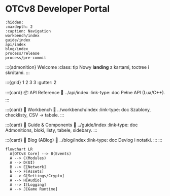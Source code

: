 # OTCv8 Developer Portal

```{toctree}
:hidden:
:maxdepth: 2
:caption: Navigation
workbench/index
guide/index
api/index
blog/index
process/release
process/pre-commit
```

:::{admonition} Welcome
:class: tip
Nowy **landing** z kartami, toctree i skrótami.
:::

:::{grid} 1 2 3 3
:gutter: 2

:::{card} 📦 API Reference
:link: ../api/index
:link-type: doc
Pełne API (Lua/C++).
:::

:::{card} 🧪 Workbench
:link: ../workbench/index
:link-type: doc
Szablony, checklisty, CSV → tabele.
:::

:::{card} 📑 Guide & Components
:link: ../guide/index
:link-type: doc
Admonitions, bloki, listy, tabele, sidebary.
:::

:::{card} 📝 Blog (ABlog)
:link: ../blog/index
:link-type: doc
Devlog i notatki.
:::
:::

```{mermaid}
flowchart LR
  A[OTCv8 Core] --> B(Events)
  A --> C(Modules)
  A --> D(UI)
  B --> E[Network]
  E --> F[Assets]
  A --> G[Settings/Crypto]
  A --> H[Audio]
  A --> I[Logging]
  A --> J[Game Runtime]
```